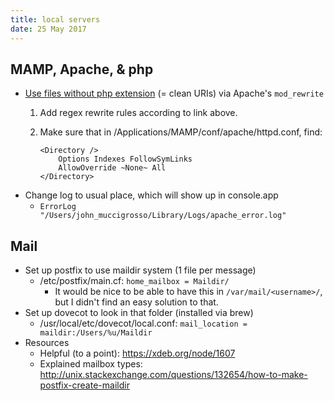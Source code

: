 ```yaml
---
title: local servers
date: 25 May 2017
---
```


## MAMP, Apache, & php

- [Use files without php extension](http://wettone.com/code/clean-urls) (= clean URIs) via Apache's `mod_rewrite`
	1. Add regex rewrite rules according to link above.
	1. Make sure that in /Applications/MAMP/conf/apache/httpd.conf, find:
	
		```
		<Directory />
		    Options Indexes FollowSymLinks
		    AllowOverride ~None~ All
		</Directory>
		```
- Change log to usual place, which will show up in console.app
	- `ErrorLog "/Users/john_muccigrosso/Library/Logs/apache_error.log"`

## Mail

- Set up postfix to use maildir system (1 file per message)
	- /etc/postfix/main.cf: `home_mailbox = Maildir/`
		- It would be nice to be able to have this in `/var/mail/<username>/`, but I didn't find an easy solution to that.
- Set up dovecot to look in that folder (installed via brew)
	- /usr/local/etc/dovecot/local.conf: `mail_location = maildir:/Users/%u/Maildir`
- Resources
    - Helpful (to a point): <https://xdeb.org/node/1607>
    - Explained mailbox types: <http://unix.stackexchange.com/questions/132654/how-to-make-postfix-create-maildir>
